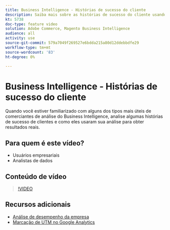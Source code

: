 ```yaml
---
title: Business Intelligence - Histórias de sucesso do cliente
description: Saiba mais sobre as histórias de sucesso do cliente usando o Business Intelligence.
kt: 5738
doc-type: feature video
solution: Adobe Commerce, Magento Business Intelligence
audience: all
activity: use
source-git-commit: 579a7049f269527e6bdda215a80d12ddebbdfe29
workflow-type: tm+mt
source-wordcount: '83'
ht-degree: 0%

---
```



# Business Intelligence - Histórias de sucesso do cliente

Quando você estiver familiarizado com alguns dos tipos mais úteis de comerciantes de análise do Business Intelligence, analise algumas histórias de sucesso de clientes e como eles usaram sua análise para obter resultados reais.

## Para quem é este vídeo?

- Usuários empresariais
- Analistas de dados

## Conteúdo de vídeo

>[!VIDEO](https://video.tv.adobe.com/v/35992?quality=12&learn=on)

## Recursos adicionais

- [Análise de desempenho da empresa](https://docs.magento.com/mbi/data-analyst/analysis/bus-perf-analysis.html)
- [Marcação de UTM no Google Analytics](https://docs.magento.com/mbi/best-practices/utm-tagging-google.html)
